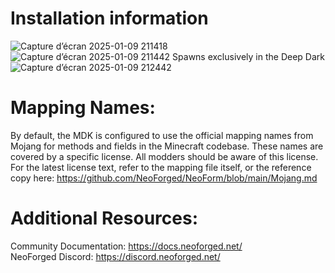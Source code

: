 
Installation information
=======
![Capture d’écran 2025-01-09 211418](https://github.com/user-attachments/assets/91050914-68c2-4e60-ab92-cf8e1d267846)
![Capture d’écran 2025-01-09 211442](https://github.com/user-attachments/assets/42bcd543-c2bf-466f-adff-f5ae4f68f698)
Spawns exclusively in the Deep Dark 
![Capture d’écran 2025-01-09 212442](https://github.com/user-attachments/assets/02b3ed61-281a-4cf6-90b9-19689c72b4e2)

Mapping Names:
============
By default, the MDK is configured to use the official mapping names from Mojang for methods and fields 
in the Minecraft codebase. These names are covered by a specific license. All modders should be aware of this
license. For the latest license text, refer to the mapping file itself, or the reference copy here:
https://github.com/NeoForged/NeoForm/blob/main/Mojang.md

Additional Resources: 
==========
Community Documentation: https://docs.neoforged.net/  
NeoForged Discord: https://discord.neoforged.net/

